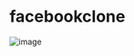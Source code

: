 # facebookclone
![image](https://github.com/gargisawaria/facebookclone/assets/96246464/71ef0e40-bba2-449c-b520-82c4c7a06ad4)
